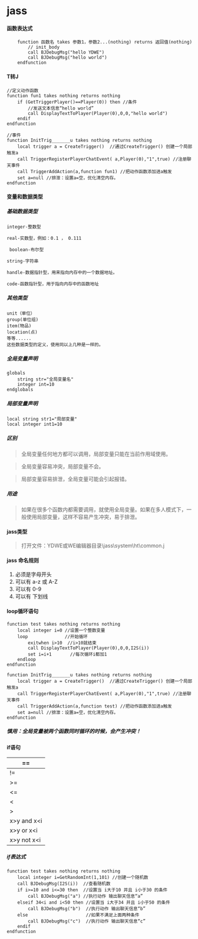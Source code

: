 # jass

#### 函数表达式

````jass
    function 函数名 takes 参数1，参数2...(nothing) returns 返回值(nothing)
        // init_body
        call BJDebugMsg("hello YDWE")
        call BJDebugMsg("hello world")
    endfunction
````

#### T转J

````jass
//定义动作函数
function fun1 takes nothing returns nothing
	if (GetTriggerPlayer()==Player(0)) then //条件
		//发送文本信息“hello world”
		call DisplayTextToPlayer(Player(0),0,0,"hello world") 
	endif
endfunction

//事件
function InitTrig_______u takes nothing returns nothing
	local trigger a = CreateTrigger()  //通过CreateTrigger() 创建一个局部触发a
	call TriggerRegisterPlayerChatEvent( a,Player(0),"1",true) //注册聊天事件
	call TriggerAddAction(a,function fun1) //把动作函数添加进a触发
	set a=null //排泄：设置a=空，优化清空内存。
endfunction
````



#### 变量和数据类型

##### 基础数据类型

````
integer-整数型

real-实数型，例如：0.1 ， 0.111

 boolean-布尔型

string-字符串

handle-数据指针型，用来指向内存中的一个数据地址。

code-函数指针型，用于指向内存中的函数地址
````

##### 其他类型

````
unit（单位）
group(单位组) 
item(物品) 
location(点) 
等等......
这些数据类型的定义，使用同以上几种是一样的。
````



##### 全局变量声明

````jass
globals
	string str="全局变量名"
	integer int=10
endglobals
````

##### 局部变量声明

````jass
local string str1="局部变量"
local integer int1=10
````

##### 区别

> 全局变量任何地方都可以调用，局部变量只能在当前作用域使用。

> 全局变量容易冲突，局部变量不会。

> 局部变量容易排泄，全局变量可能会引起报错。

##### 用途

> 如果在很多个函数内都需要调用，就使用全局变量。如果在多人模式下，一般使用局部变量，这样不容易产生冲突，易于排泄。

#### jass类型

> 打开文件：YDWE或WE编辑器目录\jass\system\ht\common.j

#### jass 命名规则

1. 必须是字母开头 
2. 可以有 a-z 或 A-Z
3. 可以有 0-9
4. 可以有 下划线

#### loop循环语句

````jass
function test takes nothing returns nothing
    local integer i=0 //设置一个整数变量
    loop              //开始循环
        exitwhen i>10  //i>10就结束
        call DisplayTextToPlayer(Player(0),0,0,I2S(i)) 
        set i=i+1		//每次循环i都加1
    endloop				
endfunction

function InitTrig_______u takes nothing returns nothing
	local trigger a = CreateTrigger()  //通过CreateTrigger() 创建一个局部触发a
	call TriggerRegisterPlayerChatEvent( a,Player(0),"1",true) //注册聊天事件
	call TriggerAddAction(a,function test) //把动作函数添加进a触发
	set a=null //排泄：设置a=空，优化清空内存。
endfunction
````

##### 慎用：全局变量被两个函数同时循环的时候，会产生冲突！

#### if语句

| ==          |
| ----------- |
| !=          |
| >=          |
| <=          |
| <           |
| >           |
| x>y and x<i |
| x>y or x<i  |
| x>y not x<i |

##### if表达式

````jass
function test takes nothing returns nothing
    local integer i=GetRandomInt(1,101) //创建一个随机数
    call BJDebugMsg(I2S(i))  //查看随机数
    if i>=10 and i<=30 then  //设置当 i大于10 并且 i小于30 的条件
        call BJDebugMsg("a") //执行动作 输出聊天信息“a”
    elseif 34<i and i<50 then //设置当 i大于34 并且 i小于50 的条件
        call BJDebugMsg("b")  //执行动作 输出聊天信息“b”
    else					  //如果不满足上面两种条件
        call BJDebugMsg("c")  //执行动作 输出聊天信息“c”
    endif
endfunction
````

